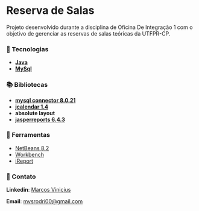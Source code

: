 # Reserva de Salas
Projeto desenvolvido durante a disciplina de Oficina De Integração 1 com o objetivo de gerenciar as reservas de salas teóricas da UTFPR-CP.

### 🚀 Tecnologias

- [**Java**](https://www.java.com/pt-BR/)
- [**MySql**](https://www.mysql.com/) 


### 📚 Bibliotecas

 - **[mysql connector 8.0.21](https://downloads.mysql.com/archives/c-j/)**
 - **[jcalendar 1.4](http://www.java2s.com/Code/Jar/j/Downloadjcalendar14jar.htm)**
 - **absolute layout**
 - **[jasperreports 6.4.3](https://sourceforge.net/projects/jasperreports/files/jasperreports/JasperReports%206.4.3/)**

### :hammer: Ferramentas

- [NetBeans 8.2](https://netbeans.org/downloads/8.2/rc/)
- [Workbench](https://dev.mysql.com/downloads/workbench/)
- [iReport](https://community.jaspersoft.com/project/ireport-designer/releases)

### :speech_balloon: Contato

**Linkedin**: [Marcos Vinicius](https://www.linkedin.com/in/marcos-vinicius-dos-santos-rodrigues-1a2b39195/)

**Email**: mvsrodri00@gmail.com
